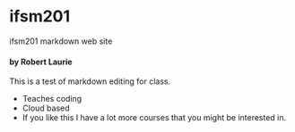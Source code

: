 # ifsm201
ifsm201 markdown web site

#### by Robert Laurie

This is a test of markdown editing for class.
+ Teaches coding
+ Cloud based
+ If you like this I have a lot more courses that you might be interested in.
